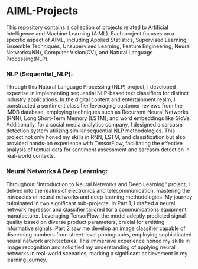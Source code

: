 # AIML-Projects

This repository contains a collection of projects related to Artificial Intelligence and Machine Learning (AIML). Each project focuses on a specific aspect of AIML, including Applied Statistics, Supervised Learning, Ensemble Techniques, Unsupervised Learning, Feature Engineering, Neural Networks(NN), Computer Vision(CV), and Natural Language Processing(NLP).

### **NLP (Sequential_NLP):** 

Through this Natural Language Processing (NLP) project, I developed expertise in implementing sequential NLP-based text classifiers for distinct industry applications. In the digital content and entertainment realm, I constructed a sentiment classifier leveraging customer reviews from the IMDB database, employing techniques such as Recurrent Neural Networks (RNN), Long Short-Term Memory (LSTM), and word embeddings like GloVe. Additionally, for a social media analytics company, I designed a sarcasm detection system utilizing similar sequential NLP methodologies. This project not only honed my skills in RNN, LSTM, and classification but also provided hands-on experience with TensorFlow, facilitating the effective analysis of textual data for sentiment assessment and sarcasm detection in real-world contexts.

### **Neural Networks & Deep Learning:**

Throughout "Introduction to Neural Networks and Deep Learning" project, I delved into the realms of electronics and telecommunication, mastering the intricacies of neural networks and deep learning methodologies. My journey culminated in two significant sub-projects. In Part 1, I crafted a neural network regressor and classifier tailored for a communications equipment manufacturer. Leveraging TensorFlow, the model adeptly predicted signal quality based on diverse product parameters, crucial for emitting informative signals. Part 2 saw me develop an image classifier capable of discerning numbers from street-level photographs, employing sophisticated neural network architectures. This immersive experience honed my skills in image recognition and solidified my understanding of applying neural networks in real-world scenarios, marking a significant achievement in my learning journey.
